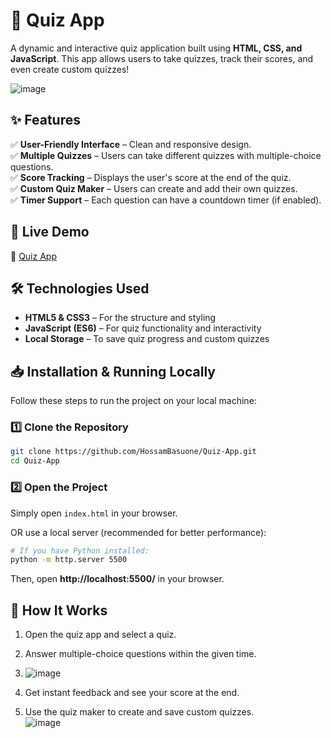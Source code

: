 # 🧠 Quiz App  

A dynamic and interactive quiz application built using **HTML, CSS, and JavaScript**. This app allows users to take quizzes, track their scores, and even create custom quizzes!  


![image](https://github.com/user-attachments/assets/2634653b-be20-475b-94c7-c0266541587f)


## ✨ Features  

✅ **User-Friendly Interface** – Clean and responsive design.  
✅ **Multiple Quizzes** – Users can take different quizzes with multiple-choice questions.  
✅ **Score Tracking** – Displays the user's score at the end of the quiz.  
✅ **Custom Quiz Maker** – Users can create and add their own quizzes.  
✅ **Timer Support** – Each question can have a countdown timer (if enabled).  

## 🚀 Live Demo  

🔗 [Quiz App](https://hossambasuone.github.io/Quiz-App/)  

## 🛠 Technologies Used  

- **HTML5 & CSS3** – For the structure and styling  
- **JavaScript (ES6)** – For quiz functionality and interactivity  
- **Local Storage** – To save quiz progress and custom quizzes  

## 📥 Installation & Running Locally  

Follow these steps to run the project on your local machine:  

### 1️⃣ Clone the Repository  

```bash
git clone https://github.com/HossamBasuone/Quiz-App.git
cd Quiz-App
```

### 2️⃣ Open the Project  

Simply open `index.html` in your browser.  

OR use a local server (recommended for better performance):  

```bash
# If you have Python installed:
python -m http.server 5500
```

Then, open **http://localhost:5500/** in your browser.  

## 📝 How It Works  

1. Open the quiz app and select a quiz.  
2. Answer multiple-choice questions within the given time.
3. ![image](https://github.com/user-attachments/assets/1d2449a7-0d7b-40f2-8225-7c7ed204909c)

4. Get instant feedback and see your score at the end.  
5. Use the quiz maker to create and save custom quizzes.  
![image](https://github.com/user-attachments/assets/1d6b7dc9-fb7c-4e74-a9c5-3d1f7aa1bb2a)



